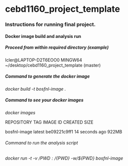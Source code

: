# cebd1160_project_template

### Instructions for running final project.


#### Docker image build and analysis run

##### Proceed from within required directory (example)
lcler@LAPTOP-D2T6EOO0 MINGW64 ~/desktop/cebd1160_project_template (master)

##### Command to generate the docker image
*docker build -t bosfnl-image .*

##### Command to see your docker images
*docker images*

REPOSITORY            TAG                 IMAGE ID            CREATED             SIZE

bosfnl-image          latest              be09221c9ff1        14 seconds ago      922MB

###### Command to run the analysis script
*docker run -t -v /${PWD}:/${PWD} -w/${PWD} bosfnl-image*
